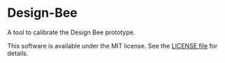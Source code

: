 # Design-Bee

A tool to calibrate the Design Bee prototype.

This software is available under the MIT license. See the [LICENSE
file](LICENSE) for details.
